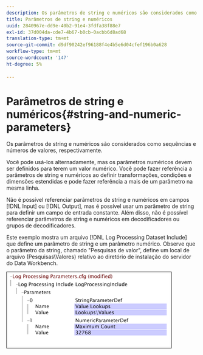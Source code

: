 ```yaml
---
description: Os parâmetros de string e numéricos são considerados como sequências e números de valores, respectivamente.
title: Parâmetros de string e numéricos
uuid: 2840967e-dd9e-40b2-91e4-3fdfa38f88e7
exl-id: 37d004da-cde7-4b67-b0cb-0acbb6d8ad68
translation-type: tm+mt
source-git-commit: d9df90242ef96188f4e4b5e6d04cfef196b0a628
workflow-type: tm+mt
source-wordcount: '147'
ht-degree: 5%

---
```


# Parâmetros de string e numéricos{#string-and-numeric-parameters}

Os parâmetros de string e numéricos são considerados como sequências e números de valores, respectivamente.

Você pode usá-los alternadamente, mas os parâmetros numéricos devem ser definidos para terem um valor numérico. Você pode fazer referência a parâmetros de string e numéricos ao definir transformações, condições e dimensões estendidas e pode fazer referência a mais de um parâmetro na mesma linha.

Não é possível referenciar parâmetros de string e numéricos em campos [!DNL Input] ou [!DNL Output], mas é possível usar um parâmetro de string para definir um campo de entrada constante. Além disso, não é possível referenciar parâmetros de string e numéricos em decodificadores ou grupos de decodificadores.

Este exemplo mostra um arquivo [!DNL Log Processing Dataset Include] que define um parâmetro de string e um parâmetro numérico. Observe que o parâmetro da string, chamado &quot;Pesquisas de valor&quot;, define um local de arquivo (Pesquisas\Valores) relativo ao diretório de instalação do servidor do Data Workbench.

![](assets/cfg_Parameters_StringNumeric.png)
